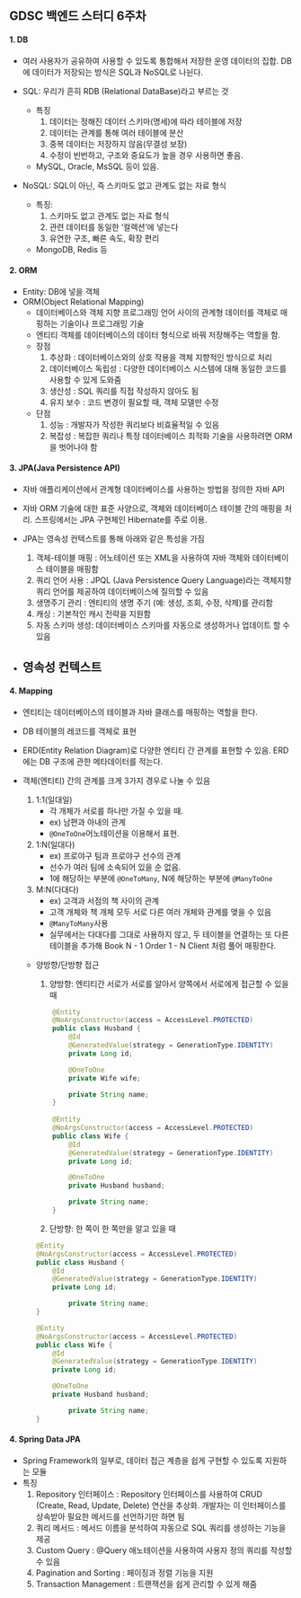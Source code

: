 ## GDSC 백엔드 스터디 6주차
#### 1. DB
  - 여러 사용자가 공유하여 사용할 수 있도록 통합해서 저장한 운영 데이터의 집합. DB에 데이터가 저장되는 방식은 SQL과 NoSQL로 나뉜다.


  - SQL: 우리가 흔히 RDB (Relational DataBase)라고 부르는 것
    - 특징
        1. 데이터는 정해진 데이터 스키마(명세)에 따라 테이블에 저장
        2. 데이터는 관계를 통해 여러 테이블에 분산
        3. 중복 데이터는 저장하지 않음(무결성 보장)
        4. 수정이 빈번하고, 구조와 중요도가 높을 경우 사용하면 좋음.
    - MySQL, Oracle, MsSQL 등이 있음. 


  - NoSQL: SQL이 아닌, 즉 스키마도 없고 관계도 없는 자료 형식
    - 특징: 
        1. 스키마도 없고 관계도 없는 자료 형식
        2. 관련 데이터를 동일한 ‘컬렉션’에 넣는다
        3. 유연한 구조, 빠른 속도, 확장 편리
    - MongoDB, Redis 등

#### 2. ORM
  - Entity: DB에 넣을 객체 
  - ORM(Object Relational Mapping)
    - 데이터베이스와 객체 지향 프로그래밍 언어 사이의 관계형 데이터를 객체로 매핑하는 기술이나 프로그래밍 기술
    - 엔티티 객체를 데이터베이스의 데이터 형식으로 바꿔 저장해주는 역할을 함.
    - 장점
        1. 추상화 : 데이터베이스와의 상호 작용을 객체 지향적인 방식으로 처리
        2. 데이터베이스 독립성 : 다양한 데이터베이스 시스템에 대해 동일한 코드를 사용할 수 있게 도와줌
        3. 생산성 : SQL 쿼리를 직접 작성하지 않아도 됨
        4. 유지 보수 : 코드 변경이 필요할 때, 객체 모델만 수정
    - 단점
      1. 성능 : 개발자가 작성한 쿼리보다 비효율적일 수 있음
      2. 복잡성 : 복잡한 쿼리나 특정 데이터베이스 최적화 기술을 사용하려면 ORM을 벗어나야 함

#### 3. JPA(Java Persistence API)
- 자바 애플리케이션에서 관계형 데이터베이스를 사용하는 방법을 정의한 자바 API 


- 자바 ORM 기술에 대한 표준 사양으로, 객체와 데이터베이스 테이블 간의 매핑을 처리. 스프링에서는 JPA 구현체인 Hibernate를 주로 이용. 


- JPA는 영속성 컨텍스트를 통해 아래와 같은 특성을 가짐

  1. 객체-테이블 매핑 : 어노테이션 또는 XML을 사용하여 자바 객체와 데이터베이스 테이블을 매핑함
  2. 쿼리 언어 사용 : JPQL (Java Persistence Query Language)라는 객체지향 쿼리 언어를 제공하여 데이터베이스에 질의할 수 있음
  3. 생명주기 관리 : 엔티티의 생명 주기 (예: 생성, 조회, 수정, 삭제)를 관리함
  4. 캐싱 : 기본적인 캐시 전략을 지원함
  5. 자동 스키마 생성: 데이터베이스 스키마를 자동으로 생성하거나 업데이트 할 수 있음


- 영속성 컨텍스트
  - 
#### 4. Mapping
- 엔티티는 데이터베이스의 테이블과 자바 클래스를 매핑하는 역할을 한다. 


- DB 테이블의 레코드를 객체로 표현


- ERD(Entity Relation Diagram)로 다양한 엔티티 간 관계를 표현할 수 있음. ERD에는 DB 구조에 관한 메타데이터를 적는다.


- 객체(엔티티) 간의 관계를 크게 3가지 경우로 나눌 수 있음
  1. 1:1(일대일)
     - 각 개체가 서로를 하나만 가질 수 있을 때.
     - ex) 남편과 아내의 관계
     - ```@OneToOne```어노테이션을 이용해서 표현. 
  2. 1:N(일대다)
     - ex) 프로야구 팀과 프로야구 선수의 관계
     - 선수가 여러 팀에 소속되어 있을 순 없음.
     - 1에 해당하는 부분에 ```@OneToMany```, N에 해당하는 부분에 ```@ManyToOne```
  3. M:N(다대다)
     - ex) 고객과 서점의 책 사이의 관계
     - 고객 개체와 책 개체 모두 서로 다른 여러 개체와 관계를 맺을 수 있음
     - ```@ManyToMany```사용
     - 실무에서는 다대다를 그대로 사용하지 않고, 두 테이블을 연결하는 또 다른 테이블을 추가해 Book  N - 1  Order 1 - N Client 처럼 풀어 매핑한다.

  - 양방향/단방향 접근
     1. 양방향: 엔티티간 서로가 서로를 알아서 양쪽에서 서로에게 접근할 수 있을 때
    ```java
        @Entity
        @NoArgsConstructor(access = AccessLevel.PROTECTED)
        public class Husband {
            @Id
            @GeneratedValue(strategy = GenerationType.IDENTITY)
            private Long id;
    
            @OneToOne
            private Wife wife;
    
            private String name;
        }
        
        @Entity
        @NoArgsConstructor(access = AccessLevel.PROTECTED)
        public class Wife {
            @Id
            @GeneratedValue(strategy = GenerationType.IDENTITY)
            private Long id;
    
            @OneToOne
            private Husband husband;
    
            private String name;
        }
    ```

     2. 단방향: 한 쪽이 한 쪽만을 알고 있을 때
    ```java
    @Entity
    @NoArgsConstructor(access = AccessLevel.PROTECTED)
    public class Husband {
        @Id
        @GeneratedValue(strategy = GenerationType.IDENTITY)
        private Long id;
    
            private String name;
    }
    
    @Entity
    @NoArgsConstructor(access = AccessLevel.PROTECTED)
    public class Wife {
        @Id
        @GeneratedValue(strategy = GenerationType.IDENTITY)
        private Long id;
    
        @OneToOne
        private Husband husband;
    
            private String name;
    }
    ```
    
#### 4. Spring Data JPA
- Spring Framework의 일부로, 데이터 접근 계층을 쉽게 구현할 수 있도록 지원하는 모듈
- 특징
  1. Repository 인터페이스 : Repository 인터페이스를 사용하여 CRUD (Create, Read, Update, Delete) 연산을 추상화. 개발자는 이 인터페이스를 상속받아 필요한 메서드를 선언하기만 하면 됨
  2. 쿼리 메서드 : 메서드 이름을 분석하여 자동으로 SQL 쿼리를 생성하는 기능을 제공
  3. Custom Query : @Query 애노테이션을 사용하여 사용자 정의 쿼리를 작성할 수 있음
  4. Pagination and Sorting : 페이징과 정렬 기능을 지원
  5. Transaction Management : 트랜잭션을 쉽게 관리할 수 있게 해줌